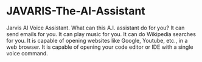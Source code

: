 # JAVARIS-The-AI-Assistant
Jarvis AI Voice Assistant.
What can this A.I. assistant do for you?
It can send emails for you. 
It can play music for you.
It can do Wikipedia searches for you. 
It is capable of opening websites like Google, Youtube, etc., in a web browser.
It is capable of opening your code editor or IDE with a single voice command.
